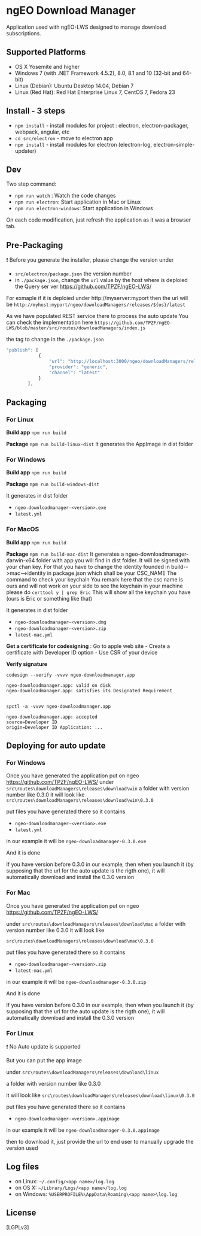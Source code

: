 # ngEO Download Manager

Application used with ngEO-LWS designed to manage download subscriptions.

## Supported Platforms

* OS X Yosemite and higher
* Windows 7 (with .NET Framework 4.5.2), 8.0, 8.1 and 10 (32-bit and 64-bit)
* Linux (Debian): Ubuntu Desktop 14.04, Debian 7
* Linux (Red Hat): Red Hat Enterprise Linux 7, CentOS 7, Fedora 23

## Install - 3 steps

* `npm install` - install modules for project : electron, electron-packager, webpack, angular, etc
* `cd src/electron` - move to electron app
* `npm install` - install modules for electron (electron-log, electron-simple-updater)

## Dev

Two step command:

* `npm run watch` : Watch the code changes
* `npm run electron`: Start application in Mac or Linux
* `npm run electron-windows`: Start application in Windows

On each code modification, just refresh the application as it was a browser tab.

## Pre-Packaging

:exclamation: Before you generate the installer, please change the version under
- `src/electron/package.json` the version number
- in `./package.json`, change the `url` value by the host where is deploied the Query ser ver https://github.com/TPZF/ngEO-LWS/

For exmaple if it is deploied under http://myserver:myport
then the url will be `http://myhost:myport/ngeo/downloadManagers/releases/${os}/latest`

As we have populated REST service there to process the auto update
You can check the implementation here `https://github.com/TPZF/ngEO-LWS/blob/master/src/routes/downloadManagers/index.js`

the tag to change in the `./package.json`

```javascript
"publish": [
			{
				"url": "http://localhost:3000/ngeo/downloadManagers/releases/${os}/latest",
				"provider": "generic",
				"channel": "latest"
			}
		], 
```

## Packaging


### For Linux

**Build app** `npm run build`

**Package** `npm run build-linux-dist`
It generates the AppImage in dist folder

### For Windows

**Build app** `npm run build`

**Package** `npm run build-windows-dist`

It generates in dist folder

- `ngeo-downloadmanager-<version>.exe`
- `latest.yml`

### For MacOS

**Build app** `npm run build`

**Package** `npm run build-mac-dist`
It generates a ngeo-downloadmanager-darwin-x64 folder with app you will find in dist folder. It will be signed with your chan key. For that you have to change the identity founded in build-->mac-->identity in package.json which shall be your CSC_NAME
The command to check your keychain 
You remark here that the csc name is ours and will not work on your side
to see the keychain in your machine please do
`certtool y | grep Eric`
This will show all the keychain you have (ours is Eric or something like that)

It generates in dist folder

- `ngeo-downloadmanager-<version>.dmg`
- `ngeo-downloadmanager-<version>.zip`
- `latest-mac.yml`

**Get a certificate for codesigning** : Go to apple web site - Create a certificate with Developer ID option - Use CSR of your device

**Verify signature**

```
codesign --verify -vvvv ngeo-downloadmanager.app

ngeo-downloadmanager.app: valid on disk
ngeo-downloadmanager.app: satisfies its Designated Requirement


spctl -a -vvvv ngeo-downloadmanager.app

ngeo-downloadmanager.app: accepted
source=Developer ID
origin=Developer ID Application: ...
```

## Deploying for auto update

### For Windows

Once you have generated the application put on ngeo https://github.com/TPZF/ngEO-LWS/
under `src\routes\downloadManagers\releases\download\win`
a folder with version number like 0.3.0
it will look like 
`src\routes\downloadManagers\releases\download\win\0.3.0`

put files you have generated there so it contains

- `ngeo-downloadmanager-<version>.exe`
- `latest.yml`

in our example it will be  `ngeo-downloadmanager-0.3.0.exe`

And it is done

If you have version before 0.3.0 in our example, then when you launch it (by supposing that the url for the auto update is the rigth one), it will automatically download and install the 0.3.0 version

### For Mac

Once you have generated the application put on ngeo https://github.com/TPZF/ngEO-LWS/

under `src\routes\downloadManagers\releases\download\mac`
a folder with version number like 0.3.0
it will look like 

`src\routes\downloadManagers\releases\download\mac\0.3.0`

put files you have generated there so it contains

- `ngeo-downloadmanager-<version>.zip`
- `latest-mac.yml`

in our example it will be  `ngeo-downloadmanager-0.3.0.zip`

And it is done

If you have version before 0.3.0 in our example, then when you launch it (by supposing that the url for the auto update is the rigth one), it will automatically download and install the 0.3.0 version

### For Linux

:exclamation:  No Auto update is supported

But you can put the app image 

under `src\routes\downloadManagers\releases\download\linux`

a folder with version number like 0.3.0

it will look like 
`src\routes\downloadManagers\releases\download\linux\0.3.0`

put files you have generated there so it contains

- `ngeo-downloadmanager-<version>.appimage`

in our example it will be  `ngeo-downloadmanager-0.3.0.appimage`

then to download it, just provide the url to end user to manually upgrade the version used


## Log files

- on Linux: `~/.config/<app name>/log.log`
- on OS X: `~/Library/Logs/<app name>/log.log`
- on Windows: `%USERPROFILE%\AppData\Roaming\<app name>\log.log`

## License

[LGPLv3]
